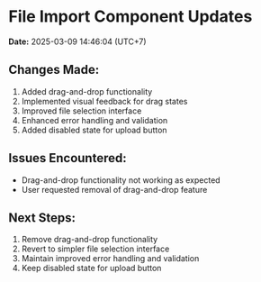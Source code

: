 # File Import Component Updates

**Date:** 2025-03-09 14:46:04 (UTC+7)

## Changes Made:
1. Added drag-and-drop functionality
2. Implemented visual feedback for drag states
3. Improved file selection interface
4. Enhanced error handling and validation
5. Added disabled state for upload button

## Issues Encountered:
- Drag-and-drop functionality not working as expected
- User requested removal of drag-and-drop feature

## Next Steps:
1. Remove drag-and-drop functionality
2. Revert to simpler file selection interface
3. Maintain improved error handling and validation
4. Keep disabled state for upload button
